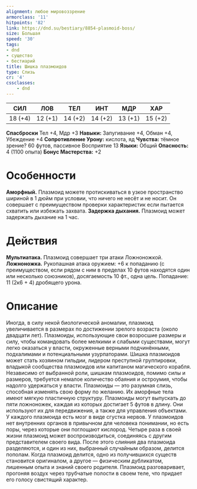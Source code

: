 ```yaml
---
alignment: любое мировоззрение
armorclass: '11'
hitpoints: '82'
link: https://dnd.su/bestiary/8854-plasmoid-boss/
size: Большая
speed: '30'
tags:
- dnd
- существо
- бестиарий
title: Шишка плазмоидов
type: Слизь
cr: '4'
cssclasses:
    - dnd
---
```



| СИЛ | ЛОВ | ТЕЛ | ИНТ | МДР | ХАР |
|---|---|---|---|---|---|
| 18 (+4) | 12 (+1) | 14 (+2) | 14 (+2) | 13 (+1) | 15 (+2) |
**Спасброски** Тел +4, Мдр +3
**Навыки:** Запугивание +4, Обман +4, Убеждение +4
**Сопротивление Урону:** кислота, яд
**Чувства:** тёмное зрение? 60 футов, пассивное Восприятие 13
**Языки:** Общий
**Опасность:** 4 (1100 опыта)
**Бонус Мастерства:** +2


# Особенности
**Аморфный.** Плазмоид можете протискиваться в узкое пространство шириной в 1 дюйм при условии, что ничего не несёт и не носит. Он совершает с преимуществом проверки характеристик если пытается схватить или избежать захвата.
**Задержка дыхания.** Плазмоид может задержать дыхание на 1 час.


# Действия
**Мультиатака.** Плазмоид совершает три атаки Ложноножкой.
**Ложноножка.** Рукопашная атака оружием: +6 к попаданию (с преимуществом, если рядом с ним в пределах 10 футов находятся один или несколько союзников), досягаемость 10 фт., одна цель. Попадание: 11 (2к6 + 4) дробящего урона.


# Описание
Иногда, в силу некой биологической аномалии, плазмоид увеличивается в размерах по достижении зрелого возраста (около двадцати лет). Плазмоиды, использующие свои возросшие размеры и силу, чтобы командовать более мелкими и слабыми существами, могут легко оказаться у власти, окруженные верными подчинёнными, подхалимами и потенциальными узурпаторами. Шишка плазмоидов может стать хозяином гильдии, лидером преступной группировки, владыкой сообщества плазмоидов или капитаном магического корабля. Независимо от выбранной роли, шишкам плазмоидов, помимо силы и размеров, требуется немалое количество обаяния и остроумия, чтобы надолго удержаться у власти.     Плазмоиды — это разумная слизь, способная изменять свою форму по желанию. Их аморфные тела имеют мягкую пластичную структуру. Плазмоиды могут выпускать до пяти ложноножек, каждая из которых достигает 5 футов в длину. Они используют их для передвижения, а также для управления объектами. У каждого плазмоида есть мозг в виде сгустка нервов. У плазмоидов нет внутренних органов в привычном для человека понимании, но есть поры, через которые они поглощают кислород. Четыре раза в своей жизни плазмоид может воспроизводиться, соединяясь с другим представителем своего вида. После этого слияния два плазмоида разделяются, и один из них, выбранный случайным образом, делится пополам. Когда плазмоид делится, одно из получившихся существ становится оригиналом, а другое — физическим дубликатом, лишенным опыта и знаний своего родителя. Плазмоид разговаривает, прогоняя воздух через трубчатые полости в своем теле, что придает его голосу свистящий характер.